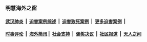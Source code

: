 
### 明慧海外之窗

####  [武汉肺炎](indexes/365.md?t=02121900) &nbsp;|&nbsp;  [迫害案例综述](indexes/328.md?t=02121900) &nbsp;|&nbsp; [迫害致死案例](indexes/277.md?t=02121900)  &nbsp;|&nbsp; [更多迫害案例](indexes/81.md?t=02121900)  &nbsp;|&nbsp; 
####  [时事评论](indexes/19.md?t=02121900) &nbsp;|&nbsp; [海外简讯](indexes/245.md?t=02121900)&nbsp;|&nbsp;  [社会支持](indexes/140.md?t=02121900) &nbsp;|&nbsp; [褒奖决议](indexes/282.md?t=02121900) &nbsp;|&nbsp; [社区报道](indexes/91.md?t=02121900)  &nbsp;|&nbsp; [天人之间](indexes/78.md?t=02121900) 

